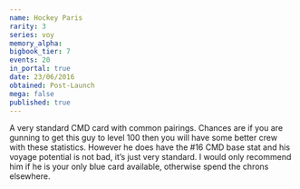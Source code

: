 ```yaml
---
name: Hockey Paris
rarity: 3
series: voy
memory_alpha:
bigbook_tier: 7
events: 20
in_portal: true
date: 23/06/2016
obtained: Post-Launch
mega: false
published: true
---
```


A very standard CMD card with common pairings. Chances are if you are gunning to get this guy to level 100 then you will have some better crew with these statistics. However he does have the #16 CMD base stat and his voyage potential is not bad, it’s just very standard. I would only recommend him if he is your only blue card available, otherwise spend the chrons elsewhere.
